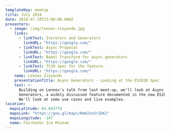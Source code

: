 ```yaml
---
templateKey: meetup
title: July 2018
date: 2018-07-10T23:00:00.000Z
presenters:
  - image: /img/lennex-zinyando.jpg
    links:
      - linkText: Iterators and Generators
        linkURL: "https://google.com/"
      - linkText: Async Proposal
        linkURL: "https://google.com/"
      - linkText: Babel Transform for async generators
        linkURL: "https://google.com/"
      - linkText: TC39 Spec for the feature.
        linkURL: "https://google.com/"
    name: Lennex Zinyando
    presentationTitle: Async Generators - Looking at the ES2018 Spec
    text: >-
      Building on Lennex's talk from last meet-up, we'll look at Async
      Generators, a widely discussed feature documented in the new ES2018 spec.
      We'll look at some use cases and live examples.
location:
  mapsLatitude: 64.843779
  mapsLink: "https://goo.gl/maps/Rm6ihxVrZGK2"
  mapsLongitude: -147
  name: Fairbanks Ice Museum
---
```

